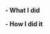 <!--
SPDX-FileCopyrightText: 2012 Andrei Gherzan <andrei@gherzan.ro>
SPDX-License-Identifier: MIT
-->



<!--
Please make sure you've read and understood our contributing guidelines.

For additional information on the contribution guidelines:
https://wiki.yoctoproject.org/wiki/Contribution_Guidelines#General_Information

If this PR fixes an issue, make sure your description includes "fixes #xxxx".

If this PR connects to an issue, make sure your description includes "connected to #xxxx".

Please provide the following information:
-->

**- What I did**

**- How I did it**
